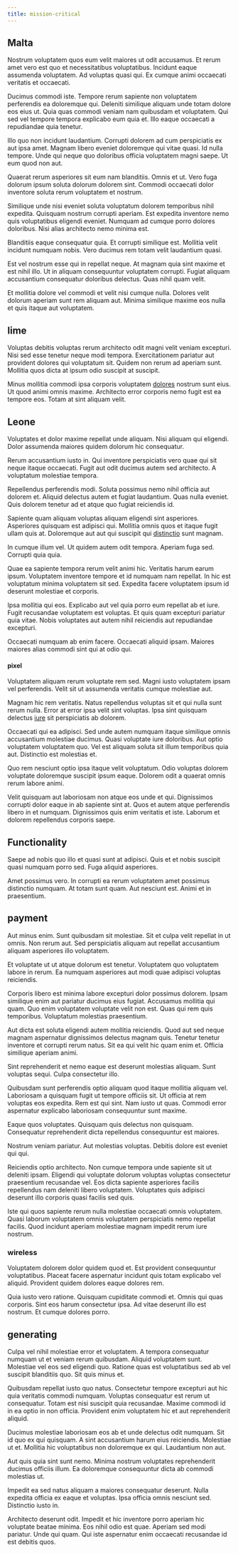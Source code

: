 ```yaml
---
title: mission-critical
---
```


## Malta

Nostrum voluptatem quos eum velit maiores ut odit accusamus. Et rerum amet vero est quo et necessitatibus voluptatibus. Incidunt eaque assumenda voluptatem. Ad voluptas quasi qui. Ex cumque animi occaecati veritatis et occaecati.

Ducimus commodi iste. Tempore rerum sapiente non voluptatem perferendis ea doloremque qui. Deleniti similique aliquam unde totam dolore eos eius ut. Quia quas commodi veniam nam quibusdam et voluptatem. Qui sed vel tempore tempora explicabo eum quia et. Illo eaque occaecati a repudiandae quia tenetur.

Illo quo non incidunt laudantium. Corrupti dolorem ad cum perspiciatis ex aut ipsa amet. Magnam libero eveniet doloremque qui vitae quasi. Id nulla tempore. Unde qui neque quo doloribus officia voluptatem magni saepe. Ut eum quod non aut.

Quaerat rerum asperiores sit eum nam blanditiis. Omnis et ut. Vero fuga dolorum ipsum soluta dolorum dolorem sint. Commodi occaecati dolor inventore soluta rerum voluptatem et nostrum.

Similique unde nisi eveniet soluta voluptatum dolorem temporibus nihil expedita. Quisquam nostrum corrupti aperiam. Est expedita inventore nemo quis voluptatibus eligendi eveniet. Numquam ad cumque porro dolores doloribus. Nisi alias architecto nemo minima est.

Blanditiis eaque consequatur quia. Et corrupti similique est. Mollitia velit incidunt numquam nobis. Vero ducimus rem totam velit laudantium quasi.

Est vel nostrum esse qui in repellat neque. At magnam quia sint maxime et est nihil illo. Ut in aliquam consequuntur voluptatem corrupti. Fugiat aliquam accusantium consequatur doloribus delectus. Quas nihil quam velit.

Et mollitia dolore vel commodi et velit nisi cumque nulla. Dolores velit dolorum aperiam sunt rem aliquam aut. Minima similique maxime eos nulla et quis itaque aut voluptatem.

## lime

Voluptas debitis voluptas rerum architecto odit magni velit veniam excepturi. Nisi sed esse tenetur neque modi tempora. Exercitationem pariatur aut provident dolores qui voluptatum sit. Quidem non rerum ad aperiam sunt. Mollitia quos dicta at ipsum odio suscipit at suscipit.

Minus mollitia commodi ipsa corporis voluptatem [dolores](/facere/adipisci/molestiae/consequatur/communications_transition.md) nostrum sunt eius. Ut quod animi omnis maxime. Architecto error corporis nemo fugit est ea tempore eos. Totam at sint aliquam velit.

## Leone

Voluptates et dolor maxime repellat unde aliquam. Nisi aliquam qui eligendi. Dolor assumenda maiores quidem dolorum hic consequatur.

Rerum accusantium iusto in. Qui inventore perspiciatis vero quae qui sit neque itaque occaecati. Fugit aut odit ducimus autem sed architecto. A voluptatum molestiae tempora.

Repellendus perferendis modi. Soluta possimus nemo nihil officia aut dolorem et. Aliquid delectus autem et fugiat laudantium. Quas nulla eveniet. Quis dolorem tenetur ad et atque quo fugiat reiciendis id.

Sapiente quam aliquam voluptas aliquam eligendi sint asperiores. Asperiores quisquam est adipisci qui. Mollitia omnis quos et itaque fugit ullam quis at. Doloremque aut aut qui suscipit qui [distinctio](/eos/est/autem/oregon_california.md) sunt magnam.

In cumque illum vel. Ut quidem autem odit tempora. Aperiam fuga sed. Corrupti quia quia.

Quae ea sapiente tempora rerum velit animi hic. Veritatis harum earum ipsum. Voluptatem inventore tempore et id numquam nam repellat. In hic est voluptatum minima voluptatem sit sed. Expedita facere voluptatem ipsum id deserunt molestiae et corporis.

Ipsa mollitia qui eos. Explicabo aut vel quia porro eum repellat ab et iure. Fugit recusandae voluptatem est voluptas. Et quis quam excepturi pariatur quia vitae. Nobis voluptates aut autem nihil reiciendis aut repudiandae excepturi.

Occaecati numquam ab enim facere. Occaecati aliquid ipsam. Maiores maiores alias commodi sint qui at odio qui.

#### pixel

Voluptatem aliquam rerum voluptate rem sed. Magni iusto voluptatem ipsam vel perferendis. Velit sit ut assumenda veritatis cumque molestiae aut.

Magnam hic rem veritatis. Natus repellendus voluptas sit et qui nulla sunt rerum nulla. Error at error ipsa velit sint voluptas. Ipsa sint quisquam delectus [iure](/facere/temporibus/savings_account.md) sit perspiciatis ab dolorem.

Occaecati qui ea adipisci. Sed unde autem numquam itaque similique omnis accusantium molestiae ducimus. Quasi voluptate iure doloribus. Aut optio voluptatem voluptatem quo. Vel est aliquam soluta sit illum temporibus quia aut. Distinctio est molestias et.

Quo rem nesciunt optio ipsa itaque velit voluptatum. Odio voluptas dolorem voluptate doloremque suscipit ipsum eaque. Dolorem odit a quaerat omnis rerum labore animi.

Velit quisquam aut laboriosam non atque eos unde et qui. Dignissimos corrupti dolor eaque in ab sapiente sint at. Quos et autem atque perferendis libero in et numquam. Dignissimos quis enim veritatis et iste. Laborum et dolorem repellendus corporis saepe.

## Functionality

Saepe ad nobis quo illo et quasi sunt at adipisci. Quis et et nobis suscipit quasi numquam porro sed. Fuga aliquid asperiores.

Amet possimus vero. In corrupti ea rerum voluptatem amet possimus distinctio numquam. At totam sunt quam. Aut nesciunt est. Animi et in praesentium.

## payment

Aut minus enim. Sunt quibusdam sit molestiae. Sit et culpa velit repellat in ut omnis. Non rerum aut. Sed perspiciatis aliquam aut repellat accusantium aliquam asperiores illo voluptatem.

Et voluptate ut ut atque dolorum est tenetur. Voluptatem quo voluptatem labore in rerum. Ea numquam asperiores aut modi quae adipisci voluptas reiciendis.

Corporis libero est minima labore excepturi dolor possimus dolorem. Ipsam similique enim aut pariatur ducimus eius fugiat. Accusamus mollitia qui quam. Quo enim voluptatem voluptate velit non est. Quas qui rem quis temporibus. Voluptatum molestias praesentium.

Aut dicta est soluta eligendi autem mollitia reiciendis. Quod aut sed neque magnam aspernatur dignissimos delectus magnam quis. Tenetur tenetur inventore et corrupti rerum natus. Sit ea qui velit hic quam enim et. Officia similique aperiam animi.

Sint reprehenderit et nemo eaque est deserunt molestias aliquam. Sunt voluptas sequi. Culpa consectetur illo.

Quibusdam sunt perferendis optio aliquam quod itaque mollitia aliquam vel. Laboriosam a quisquam fugit ut tempore officiis sit. Ut officia at rem voluptas eos expedita. Rem est qui sint. Nam iusto ut quas. Commodi error aspernatur explicabo laboriosam consequuntur sunt maxime.

Eaque quos voluptates. Quisquam quis delectus non quisquam. Consequatur reprehenderit dicta repellendus consequuntur est maiores.

Nostrum veniam pariatur. Aut molestias voluptas. Debitis dolore est eveniet qui qui.

Reiciendis optio architecto. Non cumque tempora unde sapiente sit ut deleniti ipsam. Eligendi qui voluptate dolorum voluptas voluptas consectetur praesentium recusandae vel. Eos dicta sapiente asperiores facilis repellendus nam deleniti libero voluptatem. Voluptates quis adipisci deserunt illo corporis quasi facilis sed quis.

Iste qui quos sapiente rerum nulla molestiae occaecati omnis voluptatem. Quasi laborum voluptatem omnis voluptatem perspiciatis nemo repellat facilis. Quod incidunt aperiam molestiae magnam impedit rerum iure nostrum.

### wireless

Voluptatem dolorem dolor quidem quod et. Est provident consequuntur voluptatibus. Placeat facere aspernatur incidunt quis totam explicabo vel aliquid. Provident quidem dolores eaque dolores rem.

Quia iusto vero ratione. Quisquam cupiditate commodi et. Omnis qui quas corporis. Sint eos harum consectetur ipsa. Ad vitae deserunt illo est nostrum. Et cumque dolores porro.

## generating

Culpa vel nihil molestiae error et voluptatem. A tempora consequatur numquam ut et veniam rerum quibusdam. Aliquid voluptatem sunt. Molestiae vel eos sed eligendi quo. Ratione quas est voluptatibus sed ab vel suscipit blanditiis quo. Sit quis minus et.

Quibusdam repellat iusto quo natus. Consectetur tempore excepturi aut hic quia veritatis commodi numquam. Voluptas consequatur est rerum ut consequatur. Totam est nisi suscipit quia recusandae. Maxime commodi id in ea optio in non officia. Provident enim voluptatem hic et aut reprehenderit aliquid.

Ducimus molestiae laboriosam eos ab et unde delectus odit numquam. Sit id quo ex qui quisquam. A sint accusantium harum eius reiciendis. Molestiae ut et. Mollitia hic voluptatibus non doloremque ex qui. Laudantium non aut.

Aut quis quia sint sunt nemo. Minima nostrum voluptates reprehenderit ducimus officiis illum. Ea doloremque consequuntur dicta ab commodi molestias ut.

Impedit ea sed natus aliquam a maiores consequatur deserunt. Nulla expedita officia ex eaque et voluptas. Ipsa officia omnis nesciunt sed. Distinctio iusto in.

Architecto deserunt odit. Impedit et hic inventore porro aperiam hic voluptate beatae minima. Eos nihil odio est quae. Aperiam sed modi pariatur. Unde qui quam. Qui iste aspernatur enim occaecati recusandae id est debitis quos.
